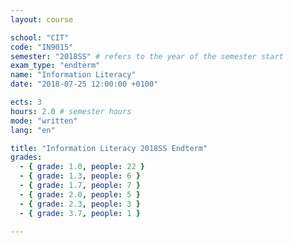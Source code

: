 ```yaml
---
layout: course

school: "CIT"
code: "IN9015"
semester: "2018SS" # refers to the year of the semester start
exam_type: "endterm"
name: "Information Literacy"
date: "2018-07-25 12:00:00 +0100"

ects: 3
hours: 2.0 # semester hours
mode: "written"
lang: "en"

title: "Information Literacy 2018SS Endterm"
grades:
  - { grade: 1.0, people: 22 }
  - { grade: 1.3, people: 6 }
  - { grade: 1.7, people: 7 }
  - { grade: 2.0, people: 5 }
  - { grade: 2.3, people: 3 }
  - { grade: 3.7, people: 1 }

---
```



